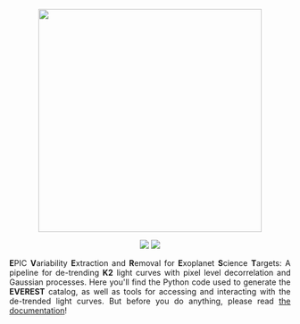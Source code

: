 <p align="center">
  <img width = "400" src="http://staff.washington.edu/rodluger/everest_docs/_images/everest.png"/>
</p>
<p align="center">
  <a href="https://travis-ci.com/rodluger/everest"><img src="https://travis-ci.com/rodluger/everest.svg?token=jABaFLLgJNHTWSqkT7CM&branch=master"/></a>
  <a href="https://raw.githubusercontent.com/rodluger/everest/master/LICENSE"><img src="https://img.shields.io/badge/license-MIT-blue.svg"/></a>
</p>

<div align="justify">
<b>E</b>PIC <b>V</b>ariability <b>E</b>xtraction and <b>R</b>emoval for <b>E</b>xoplanet <b>S</b>cience <b>T</b>argets: A pipeline for de-trending <b>K2</b> light curves with pixel level decorrelation and Gaussian processes. Here you'll find the Python code used to generate the <b>EVEREST</b> catalog, as well as tools for accessing and interacting with the de-trended light curves. But before you do anything, please read <a href="http://staff.washington.edu/rodluger/everest_docs">the documentation</a>!
</div>
